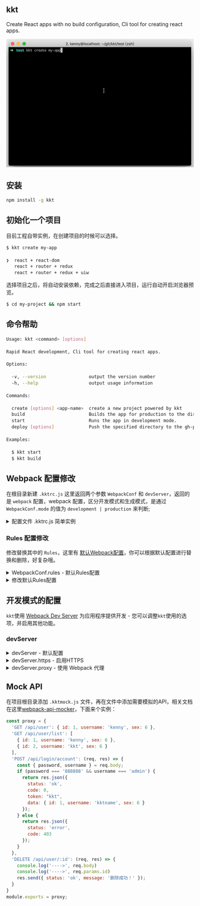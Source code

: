 kkt
--- 

Create React apps with no build configuration, Cli tool for creating react apps.

![](./kkt.gif)

## 安装

```bash
npm install -g kkt
```

## 初始化一个项目

目前工程自带实例，在创建项目的时候可以选择。

```bash
$ kkt create my-app

❯  react + react-dom
   react + router + redux
   react + router + redux + uiw
```

选择项目之后，将自动安装依赖，完成之后直接进入项目，运行自动开启浏览器预览。

```bash
$ cd my-project && npm start
```

## 命令帮助

```bash
Usage: kkt <command> [options]

Rapid React development, Cli tool for creating react apps.

Options:

  -v, --version                output the version number
  -h, --help                   output usage information

Commands:

  create [options] <app-name>  create a new project powered by kkt
  build                        Builds the app for production to the dist folder.
  start                        Runs the app in development mode.
  deploy [options]             Push the specified directory to the gh-pages branch.

Examples:

  $ kkt start
  $ kkt build
```

## Webpack 配置修改

在根目录新建 `.kktrc.js` 这里返回两个参数 `WebpackConf` 和 `devServer`，返回的是 `webpack` 配置，webpack 配置，区分开发模式和生成模式，是通过 `WebpackConf.mode` 的值为 `development | production` 来判断;

<details>
<summary>配置文件 .kktrc.js 简单实例</summary>

```js
module.exports = function (WebpackConf, devServer) {
  if (WebpackConf) {
    if (WebpackConf.mode === 'development') {
      // 开发模式下更改的 webpack 配置
    }
    if (WebpackConf.mode === 'production') {
      // 生产模式下更改的 webpack 配置
    }
    return WebpackConf
  };
  if (devServer) {
    devServer.proxy = {
      '/api': {
        target: 'http://127.0.0.1:1130',
        changeOrigin: true,
      },
    }
    return devServer;
  }
}
```

</details>



### Rules 配置修改

修改替换其中的 `Rules`，这里有 [默认Webpack配置](./conf)，你可以根据默认配置进行替换和删除，好复杂哦。


<details>
<summary>WebpackConf.rules - 默认Rules配置</summary>


- `babel` - 处理 `.js` 文件使用 [babel-loader](https://github.com/babel/babel-loader)  
- `graphics` - 处理 `.gif`, `.png` 和 `.webp` 文件使用 [file-loader](https://github.com/webpack-contrib/file-loader)
- `svg` - 处理 `.svg` 文件使用 [file-loader](https://github.com/webpack-contrib/file-loader)
- `jpeg` - 处理 `.jpg` 和 `.jpeg` 文件使用 [file-loader](https://github.com/webpack-contrib/file-loader)
- `fonts` - 处理 `.eot`, `.otf`, `.ttf`, `.woff` 和 `.woff2` 文件使用 [file-loader](https://github.com/webpack-contrib/file-loader)
- `video` - 处理 `.mp4`, `.ogg` 和 `.webm` 文件使用 [file-loader](https://github.com/webpack-contrib/file-loader)
- `audio` - 处理 `.wav`, `.mp3`, `.m4a`, `.aac`, 和 `.oga` 文件使用 [file-loader](https://github.com/webpack-contrib/file-loader)

> 
> 所有 `file-loader` 的默认配置为 `{ name: 'static/[name].[hash:8].[ext]' }`  
> babel默认配置: `{ loader: require.resolve('babel-loader'), options: require('../.babelrc'), // eslint-disable-line }`

</details>


<details>
<summary>修改默认Rules配置</summary>

下面实例是通过 `.kktrc.js` 文件去修改 `Webpack Rules`, 这个实例修改默认规则 `/\.(css|less)$/` 样式处理`loader` 配置，引用 [uiw](https://uiw-react.github.io/) 组件库之后, 由于默认开启 [css-modules](https://github.com/css-modules/css-modules) 导致组件库里面的样式名字被处理了，样式展示不出来，下面实例 [css-modules](https://github.com/css-modules/css-modules) 过滤 [uiw](https://uiw-react.github.io/) 里面的所有 `className` 都不做处理。

```js
module.exports = function (WebpackConf, devServer) {
  if (WebpackConf) {
    WebpackConf.module.rules.map((item) => {
      if (item.oneOf) {
        item = item.oneOf.map((childItem) => {
          if (String(/\.(css|less)$/) === String(childItem.test)) {
            childItem.use = childItem.use.map((_childItem) => {
              if (/node_modules\/css-loader/.test(_childItem.loader)) {
                // 这里将 css-loader 配置替换了重新配置
                _childItem = {
                  loader: require.resolve('css-loader'),
                  options: {
                    root: '.',
                    modules: true,
                    // minimize: true,
                    localIdentName: '[local]',
                    importLoaders: 1,
                    getLocalIdent: (context, localIdentName, localName) => {
                      // 过滤 uiw 组件库，因为 modules=true 参数，会将 className替换成Hash，导致uiw样式无法加载
                      const hash = loaderUtils.getHashDigest(context.resourcePath + localIdentName, 'md5', 'base64', 5);
                      const uiwpath = path.join(process.cwd(), 'node_modules', 'uiw');
                      if ((new RegExp(`^${uiwpath}`)).test(context.resourcePath)) {
                        return localName;
                      }
                      return localName + hash;
                    },
                  },
                }
              }
              return _childItem;
            });
          }
          return childItem;
        });
      }
      return item;
    });

    if (WebpackConf.mode === 'development') {
      // 开发模式下更改的 webpack 配置
    }
    if (WebpackConf.mode === 'production') {
      // 生产模式下更改的 webpack 配置
    }
    return WebpackConf
  };
}
```

</details>


## 开发模式的配置

`kkt`使用 [Webpack Dev Server](https://github.com/webpack/webpack-dev-server#readme) 为应用程序提供开发 - 您可以调整`kkt`使用的选项，并启用其他功能。

### devServer

<details>
<summary>devServer - 默认配置</summary>

`Webpack Dev Server`的配置 - 有关可用选项，请参阅`Webpack`的[`devServer`配置文档](https://webpack.js.org/configuration/dev-server/#devserver)。

提供的任何 `devServer` 选项将被合并在以下默认选项之上`kkt`使用（[webpack.config.server.js](./conf/webpack.config.server.js)）：

```js
const FS = require('fs');
const PATH = require('path');
const apiMocker = require('webpack-api-mocker');
const paths = require('./path');
const protocol = process.env.HTTPS === 'true' ? 'https' : 'http';

module.exports = (webpackConf) => {
  const serverConf = {
    // 启用生成文件的gzip压缩。
    compress: true,
    // 沉默WebpackDevServer自己的日志，因为它们通常没有用处。
    // 这个设置仍然会显示编译警告和错误。
    clientLogLevel: 'none',
    publicPath: webpackConf.output.publicPath,
    hot: true,
    historyApiFallback: {
      // 带点的路径仍应使用历史回退。
      disableDotRule: true,
    },
    // historyApiFallback: true,
    // WebpackDevServer默认是嘈杂的，所以我们发出自定义消息
    // 通过上面的`compiler.plugin`调用来监听编译器事件。
    quiet: true,
    // 如果HTTPS环境变量设置为“true”，则启用HTTPS
    https: protocol === 'https',
    // 告诉服务器从哪里提供内容。提供静态文件，这只是必要的。
    contentBase: [paths.appDirectory],
    // 通知服务器观察由devServer.contentBase选项提供的文件。
    // 文件更改将触发整页重新加载。
    watchContentBase: true,
    // 这样可以避免某些系统的CPU过载。
    watchOptions: {
      ignored: /node_modules/,
    },
  };
  return serverConf;
};
```


您可以使用以下选项配置这些的功能：

- [`devServer.historyApiFallback`](https://webpack.js.org/configuration/dev-server/#devserver-historyapifallback) - 配置`disableDotRule`，如果您在使用HTML5历史记录API时需要在路径中使用点。
- [`devServer.https`](https://webpack.js.org/configuration/dev-server/#devserver-https) - 启用具有默认自签名证书的HTTPS，或提供您自己的证书。
- [`devServer.overlay`](https://webpack.js.org/configuration/dev-server/#devserver-overlay) - 禁用编译错误重叠，或者也出现警告。
- [`devServer.proxy`](https://webpack.js.org/configuration/dev-server/#devserver-proxy) - 将某些URL代理到单独的API后端开发服务器。
- [`devServer.setup`](https://webpack.js.org/configuration/dev-server/#devserver-setup) - 访问Express应用程序以将自己的中间件添加到dev服务器。

</details>


<details>
<summary>devServer.https - 启用HTTPS</summary>

```js
module.exports = function (WebpackConf, devServer) {
  if (WebpackConf) {
    // ....
    return WebpackConf
  };
  if (devServer) {
    devServer.https = true
    return devServer;
  }
}
```

</details>


<details>
<summary>devServer.proxy - 使用 Webpack 代理</summary>

> 开发过程中需要模拟后台 API，当后台 API 完成，需要去调用真实后台 API ，这个时候你需要用 Proxy 来代理访问后台服务。  

```js
module.exports = function (WebpackConf, devServer) {
  if (WebpackConf) {
    // ....
    return WebpackConf
  };
  if (devServer) {
    devServer.proxy = {
      '/api': {
        target: 'http://127.0.0.1:1130',
        changeOrigin: true,
      },
      // websokect proxy
      '/api/ws': {
        target: 'ws://localhost:9981',
        ws: true
      },
    }
    return devServer;
  }
}
```

</details>


## Mock API

在项目根目录添加 `.kktmock.js` 文件，再在文件中添加需要模拟的API，相关文档在这里[webpack-api-mocker](https://github.com/jaywcjlove/webpack-api-mocker)，下面来个实例：

```js
const proxy = {
  'GET /api/user': { id: 1, username: 'kenny', sex: 6 },
  'GET /api/user/list': [
    { id: 1, username: 'kenny', sex: 6 }, 
    { id: 2, username: 'kkt', sex: 6 }
  ],
  'POST /api/login/account': (req, res) => {
    const { password, username } = req.body;
    if (password === '888888' && username === 'admin') {
      return res.json({
        status: 'ok',
        code: 0,
        token: "kkt",
        data: { id: 1, username: 'kktname', sex: 6 }
      });
    } else {
      return res.json({
        status: 'error',
        code: 403
      });
    }
  },
  'DELETE /api/user/:id': (req, res) => {
    console.log('---->', req.body)
    console.log('---->', req.params.id)
    res.send({ status: 'ok', message: '删除成功！' });
  }
}
module.exports = proxy;
```
